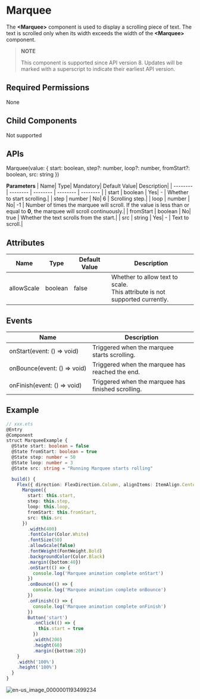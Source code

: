 # Marquee

The **\<Marquee>** component is used to display a scrolling piece of text. The text is scrolled only when its width exceeds the width of the **\<Marquee>** component.


>  **NOTE**
>
>  This component is supported since API version 8. Updates will be marked with a superscript to indicate their earliest API version.


## Required Permissions

None


## Child Components

Not supported


## APIs

Marquee(value: { start: boolean, step?: number, loop?: number, fromStart?: boolean, src: string })

**Parameters**
| Name| Type| Mandatory| Default Value| Description|
| -------- | -------- | -------- | -------- | -------- |
| start | boolean | Yes| - | Whether to start scrolling.|
| step | number | No| 6 | Scrolling step.|
| loop | number | No| -1 | Number of times the marquee will scroll. If the value is less than or equal to **0**, the marquee will scroll continuously.|
| fromStart | boolean | No| true | Whether the text scrolls from the start.|
| src | string | Yes| - | Text to scroll.|

## Attributes

| Name      | Type| Default Value                   | Description                                |
| ---------- | -------- | ------------------------------------ | ------------------------------------ |
| allowScale | boolean  | false | Whether to allow text to scale.<br>This attribute is not supported currently. |

## Events

| Name| Description|
| -------- | -------- |
| onStart(event:&nbsp;()&nbsp;=&gt;&nbsp;void) | Triggered when the marquee starts scrolling.|
| onBounce(event:&nbsp;()&nbsp;=&gt;&nbsp;void) | Triggered when the marquee has reached the end.|
| onFinish(event:&nbsp;()&nbsp;=&gt;&nbsp;void) | Triggered when the marquee has finished scrolling.|


## Example


```ts
// xxx.ets
@Entry
@Component
struct MarqueeExample {
  @State start: boolean = false
  @State fromStart: boolean = true
  @State step: number = 50
  @State loop: number = 3
  @State src: string = "Running Marquee starts rolling"

  build() {
    Flex({ direction: FlexDirection.Column, alignItems: ItemAlign.Center, justifyContent: FlexAlign.Center }) {
      Marquee({
        start: this.start,
        step: this.step,
        loop: this.loop,
        fromStart: this.fromStart,
        src: this.src
      })
        .width(400)
        .fontColor(Color.White)
        .fontSize(50)
        .allowScale(false)
        .fontWeight(FontWeight.Bold)
        .backgroundColor(Color.Black)
        .margin({bottom:40})
        .onStart(() => {
          console.log('Marquee animation complete onStart')
        })
        .onBounce(() => {
          console.log('Marquee animation complete onBounce')
        })
        .onFinish(() => {
          console.log('Marquee animation complete onFinish')
        })
        Button('start')
          .onClick(() => {
            this.start = true
          })
          .width(200)
          .height(60)
          .margin({bottom:20})
    }
    .width('100%')
    .height('100%')
  }
}
```

![en-us_image_0000001193499234](figures/en-us_image_0000001193499234.gif)
